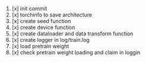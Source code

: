 1. [x] init commit
2. [x] torchinfo to save architecture
3. [x] create seed function
4. [x] create device function 
5. [x] create dataloader and data transform function
6. [x] create logger in log/train.log
7. [x] load pretrain weight
8. [x] check pretrain weight loading and claim in loggin
